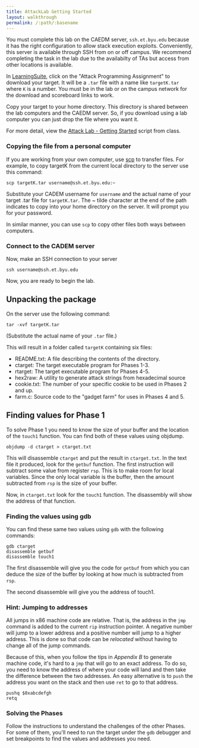 ```yaml
---
title: AttackLab Getting Started
layout: walkthrough
permalink: /:path/:basename
---
```

You must complete this lab on the CAEDM server, `ssh.et.byu.edu` because it has the right configuration to allow stack execution exploits. Conveniently, this server is available through SSH from on or off campus. We recommend completing the task in the lab due to the availabilty of TAs but access from other locations is available.

In [LearningSuite](https://learningsuite.byu.edu/), click on the "Attack Programming Assignment" to download your target. It will be a `.tar` file with a name like `targetK.tar` where `K` is a number. You must be in the lab or on the campus network for the download and scoreboard links to work.

Copy your target to your home directory. This directory is shared between the lab computers and the CAEDM server. So, if you download using a lab computer you can just drop the file where you want it.

For more detail, view the [Attack Lab - Getting Started](/ecen224/recitation/attackLab-gettingStarted) script from class.

### Copying the file from a personal computer

If you are working from your own computer, use [scp](https://www.man7.org/linux/man-pages/man1/scp.1.html) to transfer files. For example, to copy targetK from the current local directory to the server use this command:

```
scp targetK.tar username@ssh.et.byu.edu:~
```

Substitute your CADEM username for `username` and the actual name of your target .tar file for `targetK.tar`. The ~ tilde character at the end of the path indicates to copy into your home directory on the server. It will prompt you for your password.

In similar manner, you can use `scp` to copy other files both ways between computers.

### Connect to the CADEM server

Now, make an SSH connection to your server

```
ssh username@ssh.et.byu.edu
```

Now, you are ready to begin the lab.

## Unpacking the package
On the server use the following command:

```
tar -xvf targetK.tar
```
(Substitute the actual name of your `.tar` file.)

This will result in a folder called `targetK` containing six files:

* README.txt: A file describing the contents of the directory.
* ctarget: The target executable program for Phases 1-3.
* rtarget: The target executable program for Phases 4-5.
* hex2raw: A utility to generate attack strings from hexadecimal source
* cookie.txt: The number of your specific cookie to be used in Phases 2 and up.
* farm.c: Source code to the "gadget farm" for uses in Phases 4 and 5.

## Finding values for Phase 1
To solve Phase 1 you need to know the size of your buffer and the location of the `touch1` function. You can find both of these values using objdump.

```
objdump -d ctarget > ctarget.txt
```
This will disassemble `ctarget` and put the result in `ctarget.txt`. In the text file it produced, look for the `getbuf` function. The first instruction will subtract some value from register `rsp`. This is to make room for local variables. Since the only local variable is the buffer, then the amount subtracted from `rsp` is the size of your buffer.

Now, in `ctarget.txt` look for the `touch1` function. The disassembly will show the address of that function.

### Finding the values using gdb
You can find these same two values using `gdb` with the following commands:

```
gdb ctarget
disassemble getbuf
disassemble touch1
```

The first disassemble will give you the code for `getbuf` from which you can deduce the size of the buffer by looking at how much is subtracted from `rsp`.

The second disassemble will give you the address of touch1.

### Hint: Jumping to addresses
All jumps in x86 machine code are relative. That is, the address in the `jmp` command is added to the current `rip` instruction pointer. A negative number will jump to a lower address and a positive number will jump to a higher address. This is done so that code can be *relocated* without having to change all of the jump commands.

Because of this, when you follow the tips in *Appendix B* to generate machine code, it's hard to a `jmp` that will go to an exact address. To do so, you need to know the address of where your code will land and then take the difference between the two addresses. An easy alternative is to `push` the address you want on the stack and then use `ret` to go to that address.

```
pushq $0xabcdefgh
retq
```

### Solving the Phases
Follow the instructions to understand the challenges of the other Phases. For some of them, you'll need to run the target under the `gdb` debugger and set breakpoints to find the values and addresses you need.

